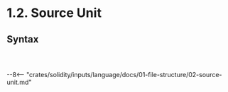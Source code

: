 <!-- This file is generated automatically by infrastructure scripts. Please don't edit by hand. -->

# 1.2. Source Unit

## Syntax

```{ .ebnf #SourceUnit }

```

<pre ebnf-snippet="SourceUnit" style="display: none;"><a href="#SourceUnit"><span class="k">SourceUnit</span></a><span class="o"> = </span><a href="#SourceUnitMembers"><span class="k">SourceUnitMembers</span></a><span class="o">?</span><span class="o">;</span></pre>

```{ .ebnf #SourceUnitMembers }

```

<pre ebnf-snippet="SourceUnitMembers" style="display: none;"><a href="#SourceUnitMembers"><span class="k">SourceUnitMembers</span></a><span class="o"> = </span><a href="#SourceUnitMember"><span class="k">SourceUnitMember</span></a><span class="o">+</span><span class="o">;</span></pre>

```{ .ebnf #SourceUnitMember }

```

<pre ebnf-snippet="SourceUnitMember" style="display: none;"><a href="#SourceUnitMember"><span class="k">SourceUnitMember</span></a><span class="o"> = </span><a href="../03-pragma-directives#PragmaDirective"><span class="k">PragmaDirective</span></a><br /><span class="o">                 | </span><a href="../04-import-directives#ImportDirective"><span class="k">ImportDirective</span></a><br /><span class="o">                 | </span><a href="../../02-definitions/01-contracts#ContractDefinition"><span class="k">ContractDefinition</span></a><br /><span class="o">                 | </span><a href="../../02-definitions/02-interfaces#InterfaceDefinition"><span class="k">InterfaceDefinition</span></a><br /><span class="o">                 | </span><a href="../../02-definitions/03-libraries#LibraryDefinition"><span class="k">LibraryDefinition</span></a><br /><span class="o">                 | </span><a href="../../02-definitions/04-structs#StructDefinition"><span class="k">StructDefinition</span></a><span class="o"> </span><span class="cm">(* Introduced in 0.6.0 *)</span><br /><span class="o">                 | </span><a href="../../02-definitions/05-enums#EnumDefinition"><span class="k">EnumDefinition</span></a><span class="o"> </span><span class="cm">(* Introduced in 0.6.0 *)</span><br /><span class="o">                 | </span><a href="../../02-definitions/08-functions#FunctionDefinition"><span class="k">FunctionDefinition</span></a><span class="o"> </span><span class="cm">(* Introduced in 0.7.1 *)</span><br /><span class="o">                 | </span><a href="../../02-definitions/06-constants#ConstantDefinition"><span class="k">ConstantDefinition</span></a><span class="o"> </span><span class="cm">(* Introduced in 0.7.4 *)</span><br /><span class="o">                 | </span><a href="../../02-definitions/12-errors#ErrorDefinition"><span class="k">ErrorDefinition</span></a><span class="o"> </span><span class="cm">(* Introduced in 0.8.4 *)</span><br /><span class="o">                 | </span><a href="../../02-definitions/11-user-defined-value-types#UserDefinedValueTypeDefinition"><span class="k">UserDefinedValueTypeDefinition</span></a><span class="o"> </span><span class="cm">(* Introduced in 0.8.8 *)</span><br /><span class="o">                 | </span><a href="../05-using-directives#UsingDirective"><span class="k">UsingDirective</span></a><span class="o"> </span><span class="cm">(* Introduced in 0.8.13 *)</span><br /><span class="o">                 | </span><a href="../../02-definitions/10-events#EventDefinition"><span class="k">EventDefinition</span></a><span class="o">;</span><span class="o"> </span><span class="cm">(* Introduced in 0.8.22 *)</span></pre>

--8<-- "crates/solidity/inputs/language/docs/01-file-structure/02-source-unit.md"
